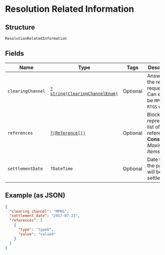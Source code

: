 
# Resolution Related Information

## Structure

`ResolutionRelatedInformation`

## Fields

| Name | Type | Tags | Description | Getter | Setter |
|  --- | --- | --- | --- | --- | --- |
| `clearingChannel` | [`?string(ClearingChannelEnum)`](../../doc/models/clearing-channel-enum.md) | Optional | Answer to the recall request. Can either be `MPNS`, `RTGS` or `RTNS`. | getClearingChannel(): ?string | setClearingChannel(?string clearingChannel): void |
| `references` | [`?(Reference[])`](../../doc/models/reference.md) | Optional | Block to represent a list of references<br>**Constraints**: *Maximum Items*: `5` | getReferences(): ?array | setReferences(?array references): void |
| `settlementDate` | `?DateTime` | Optional | Date that the payment will be settled | getSettlementDate(): ?\DateTime | setSettlementDate(?\DateTime settlementDate): void |

## Example (as JSON)

```json
{
  "clearing_channel": "MPNS",
  "settlement_date": "2017-07-23",
  "references": [
    {
      "type": "type8",
      "value": "value4"
    }
  ]
}
```


